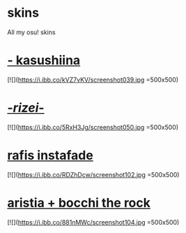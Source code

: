 # skins
All my osu! skins




# [- kasushiina](https://github.com/rudj-skinhub/woal/raw/tyfh/knko/-%20kasushiina.osk)
[![](https://i.ibb.co/kVZ7vKV/screenshot039.jpg =500x500)

# [-_rizei_-](https://github.com/rudj-skinhub/woal/raw/tyfh/knko/-_rizei_-.osk)
[![](https://i.ibb.co/5RxH3Jg/screenshot050.jpg =500x500)

# [rafis instafade](https://cdn.discordapp.com/attachments/880413183347687518/1110613782130077786/-_rafis.osk)
[![](https://i.ibb.co/RDZhDcw/screenshot102.jpg =500x500)


# [aristia + bocchi the rock](https://cdn.discordapp.com/attachments/880413183347687518/1110615784587268136/-_BOCCHI_BOCCHI.osk)
[![](https://i.ibb.co/881nMWc/screenshot104.jpg =500x500)


#

  <br></br>
  </p>
